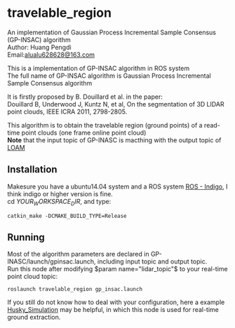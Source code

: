 # travelable_region  
An implementation of Gaussian Process Incremental Sample Consensus (GP-INSAC) algorithm  
Author: Huang Pengdi  
Email:alualu628628@163.com  
  
This is a implementation of GP-INSAC algorithm in ROS system  
The full name of GP-INSAC algorithm is Gaussian Process Incremental Sample Consensus algorithm  
  
  
It is firstly proposed by B. Douillard et al. in the paper:   
Douillard B, Underwood J, Kuntz N, et al, On the segmentation of 3D LIDAR point clouds, IEEE ICRA 2011, 2798-2805.  

This algorithm is to obtain the travelable region (ground points) of a read-time point clouds (one frame online point cloud)  
**Note** that the input topic of GP-INASC is macthing with the output topic of [LOAM](https://github.com/laboshinl/loam_velodyne.git)

## Installation
Makesure you have a ubuntu14.04 system and a ROS system [ROS - Indigo](http://www.ros.org/), I think indigo or higher version is fine.    
cd $YOUR_WORKSPACE_DIR$, and type:
```
catkin_make -DCMAKE_BUILD_TYPE=Release
```

## Running
Most of the algorithm parameters are declared in GP-INASC/launch/gpinsac.launch, including input topic and output topic.    
Run this node after modifying $param name="lidar_topic"$ to your real-time point cloud topic:    
```
roslaunch travelable_region gp_insac.launch 
```

If you still do not know how to deal with your configuration, here a example [Husky_Simulation](https://github.com/alualu628628/Husky_Simulation.git) may be helpful, in which this node is used for real-time ground extraction.  

